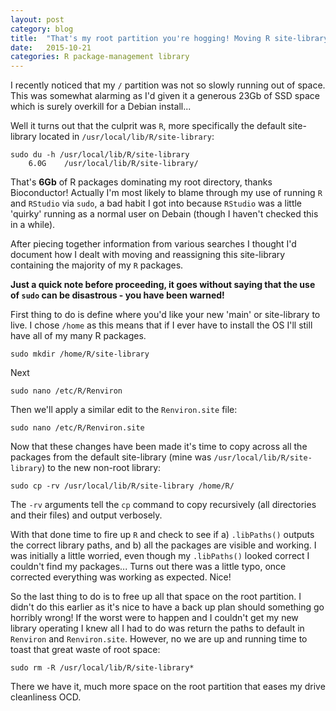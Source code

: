 ```yaml
---
layout: post
category: blog
title:  "That's my root partition you're hogging! Moving R site-library on Unix machines."
date:   2015-10-21
categories: R package-management library
---
```


I recently noticed that my `/` partition was not so slowly running out of space. This was somewhat alarming as I'd given it a generous 23Gb of SSD space which is surely overkill for a Debian install...

Well it turns out that the culprit was `R`, more specifically the default site-library located in `/usr/local/lib/R/site-library`:  

    sudo du -h /usr/local/lib/R/site-library
    	6.0G	/usr/local/lib/R/site-library/

That's **6Gb** of R packages dominating my root directory, thanks Bioconductor! Actually I'm most likely to blame through my use of running `R` and `RStudio` via `sudo`, a bad habit I got into because `RStudio` was a little 'quirky' running as a normal user on Debain (though I haven't checked this in a while).

After piecing together information from various searches I thought I'd document how I dealt with moving and reassigning this site-library containing the majority of my `R` packages.

**Just a quick note before proceeding, it goes without saying that the use of `sudo` can be disastrous - you have been warned!**

First thing to do is define where you'd like your new 'main' or site-library to live. I chose `/home` as this means that if I ever have to install the OS I'll still have all of my many R packages.

    sudo mkdir /home/R/site-library

Next 

    sudo nano /etc/R/Renviron

Then we'll apply a similar edit to the `Renviron.site` file:

    sudo nano /etc/R/Renviron.site

Now that these changes have been made it's time to copy across all the packages from the default site-library (mine was `/usr/local/lib/R/site-library`) to the new non-root library:

    sudo cp -rv /usr/local/lib/R/site-library /home/R/

The `-rv` arguments tell the `cp` command to copy recursively (all directories and their files) and output verbosely. 

With that done time to fire up `R` and check to see if a) `.libPaths()` outputs the correct library paths, and b) all the packages are visible and working. I was initially a little worried, even though my `.libPaths()` looked correct I couldn't find my packages... Turns out there was a little typo, once corrected everything was working as expected. Nice!

So the last thing to do is to free up all that space on the root partition. I didn't do this earlier as it's nice to have a back up plan should something go horribly wrong! If the worst were to happen and I couldn't get my new library operating I knew all I had to do was return the paths to default in `Renviron` and `Renviron.site`. However, no we are up and running time to toast that great waste of root space:

    sudo rm -R /usr/local/lib/R/site-library*

There we have it, much more space on the root partition that eases my drive cleanliness OCD.